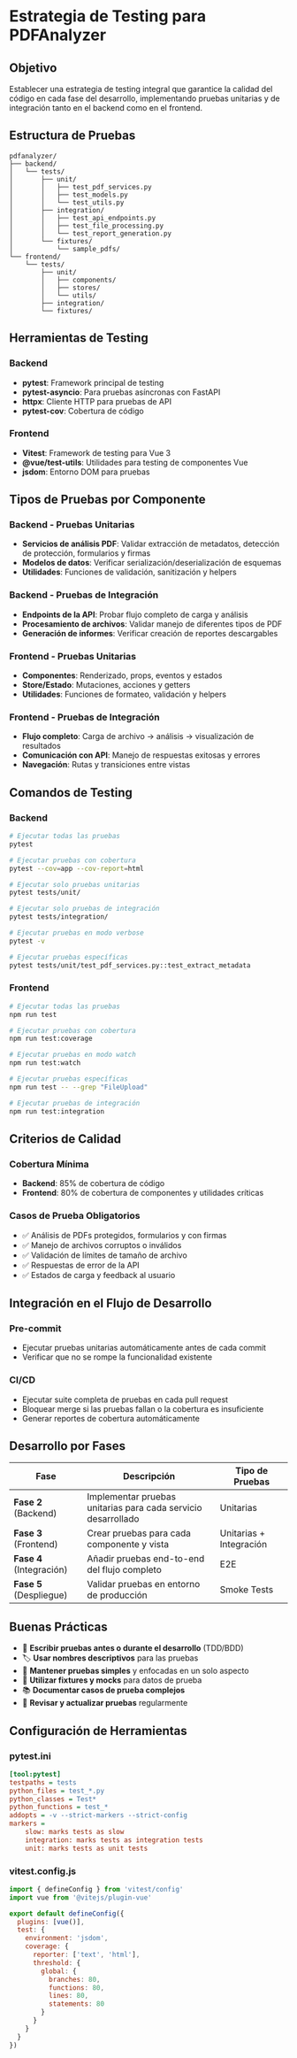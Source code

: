 # Estrategia de Testing para PDFAnalyzer

## Objetivo

Establecer una estrategia de testing integral que garantice la calidad del código en cada fase del desarrollo, implementando pruebas unitarias y de integración tanto en el backend como en el frontend.

## Estructura de Pruebas

```
pdfanalyzer/
├── backend/
│   └── tests/
│       ├── unit/
│       │   ├── test_pdf_services.py
│       │   ├── test_models.py
│       │   └── test_utils.py
│       ├── integration/
│       │   ├── test_api_endpoints.py
│       │   ├── test_file_processing.py
│       │   └── test_report_generation.py
│       └── fixtures/
│           └── sample_pdfs/
└── frontend/
    └── tests/
        ├── unit/
        │   ├── components/
        │   ├── stores/
        │   └── utils/
        ├── integration/
        └── fixtures/
```

## Herramientas de Testing

### Backend
- **pytest**: Framework principal de testing
- **pytest-asyncio**: Para pruebas asíncronas con FastAPI
- **httpx**: Cliente HTTP para pruebas de API
- **pytest-cov**: Cobertura de código

### Frontend
- **Vitest**: Framework de testing para Vue 3
- **@vue/test-utils**: Utilidades para testing de componentes Vue
- **jsdom**: Entorno DOM para pruebas

## Tipos de Pruebas por Componente

### Backend - Pruebas Unitarias
- **Servicios de análisis PDF**: Validar extracción de metadatos, detección de protección, formularios y firmas
- **Modelos de datos**: Verificar serialización/deserialización de esquemas
- **Utilidades**: Funciones de validación, sanitización y helpers

### Backend - Pruebas de Integración
- **Endpoints de la API**: Probar flujo completo de carga y análisis
- **Procesamiento de archivos**: Validar manejo de diferentes tipos de PDF
- **Generación de informes**: Verificar creación de reportes descargables

### Frontend - Pruebas Unitarias
- **Componentes**: Renderizado, props, eventos y estados
- **Store/Estado**: Mutaciones, acciones y getters
- **Utilidades**: Funciones de formateo, validación y helpers

### Frontend - Pruebas de Integración
- **Flujo completo**: Carga de archivo → análisis → visualización de resultados
- **Comunicación con API**: Manejo de respuestas exitosas y errores
- **Navegación**: Rutas y transiciones entre vistas

## Comandos de Testing

### Backend
```bash
# Ejecutar todas las pruebas
pytest

# Ejecutar pruebas con cobertura
pytest --cov=app --cov-report=html

# Ejecutar solo pruebas unitarias
pytest tests/unit/

# Ejecutar solo pruebas de integración
pytest tests/integration/

# Ejecutar pruebas en modo verbose
pytest -v

# Ejecutar pruebas específicas
pytest tests/unit/test_pdf_services.py::test_extract_metadata
```

### Frontend
```bash
# Ejecutar todas las pruebas
npm run test

# Ejecutar pruebas con cobertura
npm run test:coverage

# Ejecutar pruebas en modo watch
npm run test:watch

# Ejecutar pruebas específicas
npm run test -- --grep "FileUpload"

# Ejecutar pruebas de integración
npm run test:integration
```

## Criterios de Calidad

### Cobertura Mínima
- **Backend**: 85% de cobertura de código
- **Frontend**: 80% de cobertura de componentes y utilidades críticas

### Casos de Prueba Obligatorios
- ✅ Análisis de PDFs protegidos, formularios y con firmas
- ✅ Manejo de archivos corruptos o inválidos
- ✅ Validación de límites de tamaño de archivo
- ✅ Respuestas de error de la API
- ✅ Estados de carga y feedback al usuario

## Integración en el Flujo de Desarrollo

### Pre-commit
- Ejecutar pruebas unitarias automáticamente antes de cada commit
- Verificar que no se rompe la funcionalidad existente

### CI/CD
- Ejecutar suite completa de pruebas en cada pull request
- Bloquear merge si las pruebas fallan o la cobertura es insuficiente
- Generar reportes de cobertura automáticamente

## Desarrollo por Fases

| Fase | Descripción | Tipo de Pruebas |
|------|-------------|-----------------|
| **Fase 2** (Backend) | Implementar pruebas unitarias para cada servicio desarrollado | Unitarias |
| **Fase 3** (Frontend) | Crear pruebas para cada componente y vista | Unitarias + Integración |
| **Fase 4** (Integración) | Añadir pruebas end-to-end del flujo completo | E2E |
| **Fase 5** (Despliegue) | Validar pruebas en entorno de producción | Smoke Tests |

## Buenas Prácticas

- 📝 **Escribir pruebas antes o durante el desarrollo** (TDD/BDD)
- 🏷️ **Usar nombres descriptivos** para las pruebas
- 🎯 **Mantener pruebas simples** y enfocadas en un solo aspecto
- 🔧 **Utilizar fixtures y mocks** para datos de prueba
- 📚 **Documentar casos de prueba complejos**
- 🔄 **Revisar y actualizar pruebas** regularmente

## Configuración de Herramientas

### pytest.ini
```ini
[tool:pytest]
testpaths = tests
python_files = test_*.py
python_classes = Test*
python_functions = test_*
addopts = -v --strict-markers --strict-config
markers =
    slow: marks tests as slow
    integration: marks tests as integration tests
    unit: marks tests as unit tests
```

### vitest.config.js
```javascript
import { defineConfig } from 'vitest/config'
import vue from '@vitejs/plugin-vue'

export default defineConfig({
  plugins: [vue()],
  test: {
    environment: 'jsdom',
    coverage: {
      reporter: ['text', 'html'],
      threshold: {
        global: {
          branches: 80,
          functions: 80,
          lines: 80,
          statements: 80
        }
      }
    }
  }
})
```